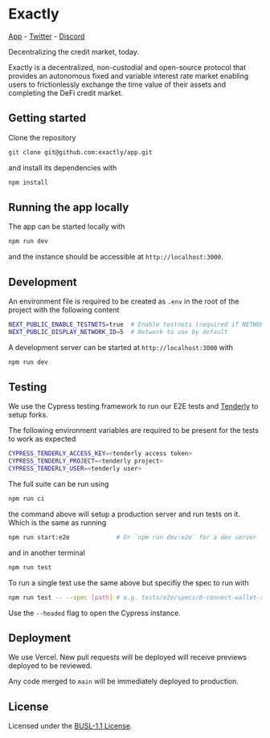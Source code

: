 # Exactly

[App](https://app.exact.ly) - [Twitter](https://twitter.com/ExactlyProtocol) - [Discord](https://exact.ly/discord)

Decentralizing the credit market, today.

Exactly is a decentralized, non-custodial and open-source protocol that provides
an autonomous fixed and variable interest rate market enabling users to
frictionlessly exchange the time value of their assets and completing the DeFi
credit market.

## Getting started

Clone the repository

```bash
git clone git@github.com:exactly/app.git
```

and install its dependencies with

```bash
npm install
```

## Running the app locally

The app can be started locally with

```bash
npm run dev
```

and the instance should be accessible at `http://localhost:3000`.

## Development

An environment file is required to be created as `.env` in the root of the
project with the following content

```bash
NEXT_PUBLIC_ENABLE_TESTNETS=true  # Enable testnets (required if NETWORK is a tesnet)
NEXT_PUBLIC_DISPLAY_NETWORK_ID=5  # Network to use by default
```

A development server can be started at `http://localhost:3000` with

```bash
npm run dev
```

## Testing

We use the Cypress testing framework
to run our E2E tests and [Tenderly](https://tenderly.co/) to setup forks.

The following environment variables are required to be present for the tests to
work as expected

```bash
CYPRESS_TENDERLY_ACCESS_KEY=<tenderly access token>
CYPRESS_TENDERLY_PROJECT=<tenderly project>
CYPRESS_TENDERLY_USER=<tenderly user>
```

The full suite can be run using

```bash
npm run ci
```

the command above will setup a production server and run tests on it.
Which is the same as running

```bash
npm run start:e2e             # Or `npm run dev:e2e` for a dev server
```

and in another terminal

```bash
npm run test
```

To run a single test use the same above but specifiy the spec to run with

```bash
npm run test -- --spec [path] # e.g. tests/e2e/specs/0-connect-wallet-spec.ts
```

Use the `--headed` flag to open the Cypress instance.

## Deployment

We use Vercel. New pull requests will be deployed will receive previews deployed
to be reviewed.

Any code merged to `main` will be immediately deployed to production.

## License

Licensed under the [BUSL-1.1 License](./LICENSE).

